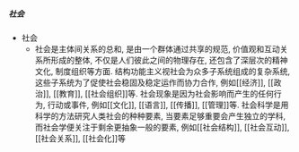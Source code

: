 ##### 社会
- 社会
	- 社会是主体间关系的总和, 是由一个群体通过共享的规范, 价值观和互动关系所形成的整体, 不仅是人们彼此之间的物理存在, 还包含了深层次的精神文化, 制度组织等方面. 结构功能主义视社会为众多子系统组成的复杂系统, 这些子系统为了促使社会稳固及稳定运作而协力合作, 例如[[经济]], [[政治]], [[教育]], [[社会组织]]等. 社会现象是因为社会影响而产生的任何行为, 行动或事件, 例如[[文化]], [[语言]], [[传播]], [[管理]]等. 社会科学是用科学的方法研究人类社会的种种要素, 当要素足够重要会产生独立的学科, 而社会学便关注于剩余更抽象一般的要素, 例如[[社会结构]], [[社会互动]], [[社会关系]], [[社会化]]等

